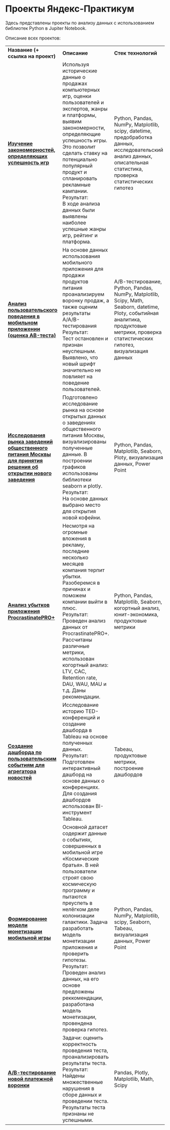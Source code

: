 # Проекты Яндекс-Практикум

Здесь представлены проекты по анализу данных с использованием библиотек Python в Jupiter Notebook.

Описание всех проектов:

<table>
<tr>
<td><b>Название (+ ссылка на проект)</b></td>
<td><b>Описание</b></td>
<td><b>Стек технологий</b></td>
<tr>
<td><a href="https://github.com/Light987/Yandex.Practicum/blob/main/Выявить%20определяющие%20успешность%20игры%20закономерности.ipynb" target="_blank"><b> Изучение закономерностей, определяющих успешность игр</b></td>
<td>Используя исторические данные о продажах компьютерных игр, оценки пользователей и экспертов, жанры и платформы, выявим закономерности, определяющие успешность игры.  Это позволит сделать ставку на потенциально популярный продукт и спланировать рекламные кампании. <br>Результат:<br>В ходе анализа данных были выявлены наиболее успешные жанры игр, рейтинг и платформа.</td>
<td>Python, Pandas, NumPy, Matplotlib, scipy, datetime, предобработка данных, исследовательский анализ данных, описательная статистика, проверка статистических гипотез</td>
<tr>
<td><a href="https://github.com/Light987/Yandex.Practicum/blob/main/Приоритизация%20гипотез.ipynb" target="_blank"><b>Анализ пользовательского поведения в мобильном приложении (оценка AB-теста)</b></a></td>
<td>На основе данных использования мобильного приложения для продажи продуктов питания проанализируем воронку продаж, а также оценим результаты A/A/B-тестирования  <br>Результат:<br>Тест остановлен и признан неуспешным. Выявлено, что новый шрифт значительно не повлияет на поведение пользователей.</td>
<td>А/В-тестирование, Python, Pandas, NumPy, Matplotlib, Scipy, Math, Seaborn, datetime, Ploty, событийная аналитика, продуктовые метрики, проверка статистических гипотез, визуализация данных</td>
<tr>
<td><a href="https://github.com/Light987/Yandex.Practicum/blob/main/Рынок%20заведений%20общественного%20питания%20Москвы.ipynb" target="_blank"><b>Исследования рынка заведений общественного питания Москвы для принятия решения об открытии нового заведения</b></a></td>
<td>Подготовлено исследование рынка на основе открытых данных о заведениях общественного питания Москвы, визуализированы полученные данные. В построении графиков использованы библиотеки seaborn и plotly. <br>Результат:<br>На основе данных выбрано место для открытия новой кофейни.</td>
<td>Python, Pandas, Matplotlib, Seaborn, Ploty, визуализация данных, Power Point</td>
<tr>
<td><a href="https://github.com/Light987/Yandex.Practicum/blob/main/Рынок%20заведений%20общественного%20питания%20Москвы.ipynb" target="_blank"><b>Анализ убытков приложения ProcrastinatePRO+</b></a></td>
<td>Несмотря на огромные вложения в рекламу, последние несколько месяцев компания терпит убытки. Разоберемся в причинах и поможем компании выйти в плюс. <br>Результат:<br>Проведен анализ данных от ProcrastinatePRO+. Рассчитаны различные метрики, использован когортный анализ: LTV, CAC, Retention rate, DAU, WAU, MAU и т.д. Даны рекомендации.</td>
<td>Python, Pandas, Matplotlib, Seaborn, когортный анализ, юнит-экономика, продуктовые метрики</td>
<tr>
<td><a href="https://github.com/Light987/Yandex.Practicum/blob/main/Проект%20по%20SQL.ipynb" target="_blank"><b>Создание дашборда по пользовательским событиям для агрегатора новостей</b></a></td>
<td>Исследование историю TED-конференций и создание дашборда в Tableau на основе полученных данных. <br>Результат:<br>Подготовлен интерактивный дашборд на основе данных о конференциях. Для создания дашбордов использован BI-инструмент Tableau.</td>
<td>Tabeau, продуктовые метрики, построение дашбордов</td>  
<tr>
<td><a href="https://github.com/Light987/Yandex.Practicum/blob/main/Игры%20—%20Анализ%20рекламных%20источников.ipynb" target="_blank"><b>Формирование модели монетизации мобильной игры</b></a></td>
<td>Основной датасет содержит данные о событиях, совершенных в мобильной игре «Космические братья». В ней пользователи строят свою космическую программу и пытаются преуспеть в нелёгком деле колонизации галактики. Задача разработать модель монетизации приложения и проверить гипотезы. <br>Результат:<br> Проведен анализ данных, на его основе предложены реккомендации, разработана модель монетизации, провендена проверка гипотез.</td>
<td>Python, Pandas, NumPy, Matplotlib, scipy, Seaborn, Tabeau, визуализация данных, Power Point</td>
<tr>
<td><a href="https://github.com/Light987/Yandex.Practicum/blob/main/Анализ%20AB%20теста.ipynb" target="_blank"><b>А/В-тестирование новой платежной воронки</b></a></td>
<td>Задачи: оценить корректность проведения теста, проанализировать результаты теста. <br>Результат:<br>Найдены множественные нарушения в сборе данных и проведении теста. Результаты теста признаны не успешными.</td>
<td>Pandas, Plotly, Matplotlib, Math, Scipy</td>
</table>
<br/><br/>

